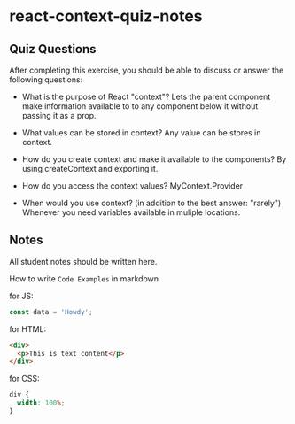 # react-context-quiz-notes

## Quiz Questions

After completing this exercise, you should be able to discuss or answer the following questions:

- What is the purpose of React "context"?
  Lets the parent component make information available to to any component below it without passing it as a prop.

- What values can be stored in context?
  Any value can be stores in context.

- How do you create context and make it available to the components?
  By using createContext and exporting it.

- How do you access the context values?
  MyContext.Provider

- When would you use context? (in addition to the best answer: "rarely")
  Whenever you need variables available in muliple locations.

## Notes

All student notes should be written here.

How to write `Code Examples` in markdown

for JS:

```javascript
const data = 'Howdy';
```

for HTML:

```html
<div>
  <p>This is text content</p>
</div>
```

for CSS:

```css
div {
  width: 100%;
}
```
